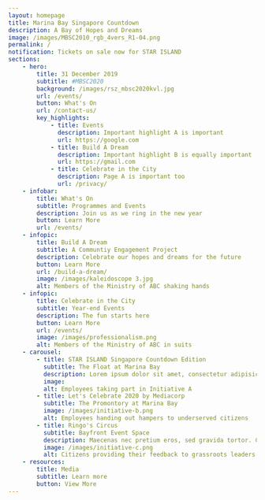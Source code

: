 ```yaml
---
layout: homepage
title: Marina Bay Singapore Countdown
description: A Bay of Hopes and Dreams
image: /images/MBSC2010_rgb_4vers_R1-04.png
permalink: /
notification: Tickets on sale now for STAR ISLAND
sections:
    - hero:
        title: 31 December 2019
        subtitle: #MBSC2020
        background: /images/rsz_mbsc2020kvl.jpg
        url: /events/
        button: What's On
        url: /contact-us/
        key_highlights:
            - title: Events
              description: Important highlight A is important
              url: https://google.com
            - title: Build A Dream
              description: Important highlight B is equally important
              url: https://gmail.com
            - title: Celebrate in the City
              description: Page A is important too
              url: /privacy/
    - infobar:
        title: What's On
        subtitle: Programmes and Events
        description: Join us as we ring in the new year
        button: Learn More
        url: /events/
    - infopic:
        title: Build A Dream
        subtitle: A Communtiy Engagement Project
        description: Celebrate our hopes and dreams for the future
        button: Learn More
        url: /build-a-dream/
        image: /images/kaleidoscope 3.jpg
        alt: Members of the Ministry of ABC shaking hands
    - infopic:
        title: Celebrate in the City
        subtitle: Year-end Events
        description: The fun starts here
        button: Learn More
        url: /events/
        image: /images/professionalism.png
        alt: Members of the Ministry of ABC in suits
    - carousel:
        - title: STAR ISLAND Singapore Countdown Edition
          subtitle: The Float at Marina Bay
          description: Lorem ipsum dolor sit amet, consectetur adipisicing elit. Amet asperiores dicta distinctio enim harum labore libero magni non tempora ullam.
          image:
          alt: Employees taking part in Initiative A
        - title: Let's Celebrate 2020 by Mediacorp
          subtitle: The Promontory at Marina Bay
          image: /images/initiative-b.png
          alt: Employees handing out hampers to underserved citizens
        - title: Ringo's Circus
          subtitle: Bayfront Event Space
          description: Maecenas nec pretium eros, sed gravida tortor. Cras suscipit a dolor vel vehicula.
          image: /images/initiative-c.png
          alt: Citizens providing their feedback to grassroots leaders
    - resources:
        title: Media
        subtitle: Learn more
        button: View More
---
```

